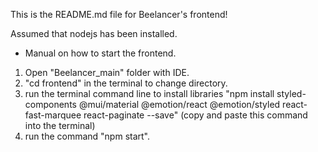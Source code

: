 This is the README.md file for Beelancer's frontend!

Assumed that nodejs has been installed.

- Manual on how to start the frontend.

1. Open "Beelancer_main" folder with IDE.
2. "cd frontend" in the terminal to change directory.
3. run the terminal command line to install libraries "npm install styled-components @mui/material @emotion/react @emotion/styled react-fast-marquee react-paginate --save" (copy and paste this command into the terminal)
4. run the command "npm start".
